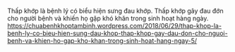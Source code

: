 Thấp khớp là bệnh lý có biểu hiện sưng đau khớp. Thấp khớp gây đau đớn cho người bệnh và khiến họ gặp khó khăn trong sinh hoạt hàng ngày. 
https://chuabenhkhoptambinh.wordpress.com/2018/06/29/thap-khop-la-benh-ly-co-bieu-hien-sung-dau-khop-thap-khop-gay-dau-don-cho-nguoi-benh-va-khien-ho-gap-kho-khan-trong-sinh-hoat-hang-ngay-5/
